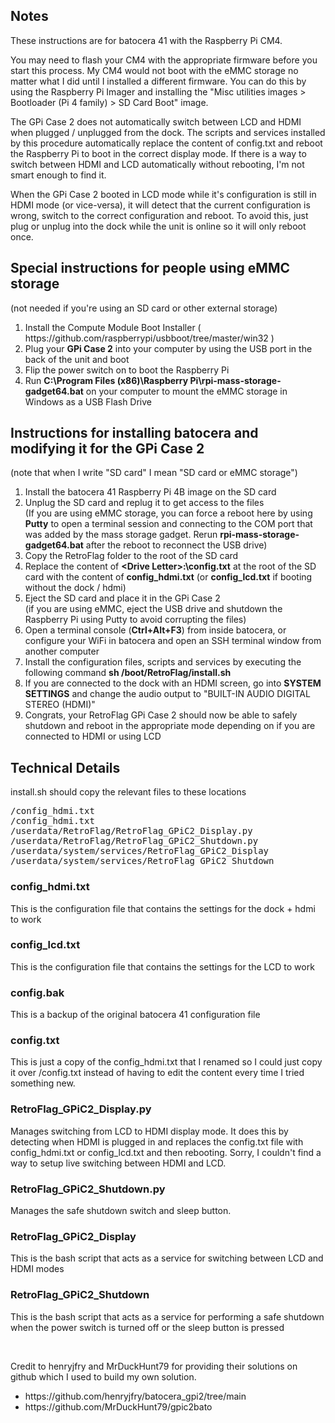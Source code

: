 <h2>Notes</h2>
<p>These instructions are for batocera 41 with the Raspberry Pi CM4.</p>
<p>You may need to flash your CM4 with the appropriate firmware before you start this process. My CM4 would not boot with the eMMC storage no matter what I did until I installed a different firmware. You can do this by using the Raspberry Pi Imager and installing the "Misc utilities images > Bootloader (Pi 4 family) > SD Card Boot" image.</p>
<p>The GPi Case 2 does not automatically switch between LCD and HDMI when plugged / unplugged from the dock. The scripts and services installed by this procedure automatically replace the content of config.txt and reboot the Raspberry Pi to boot in the correct display mode. If there is a way to switch between HDMI and LCD automatically without rebooting, I'm not smart enough to find it.</p>
<p>When the GPi Case 2 booted in LCD mode while it's configuration is still in HDMI mode (or vice-versa), it will detect that the current configuration is wrong, switch to the correct configuration and reboot. To avoid this, just plug or unplug into the dock while the unit is online so it will only reboot once.</p>

<h2>Special instructions for people using eMMC storage</h2>
<p>(not needed if you're using an SD card or other external storage)</p>
<ol>
   <li>Install the Compute Module Boot Installer ( https://github.com/raspberrypi/usbboot/tree/master/win32 )</li>
   <li>Plug your <strong>GPi Case 2</strong> into your computer by using the USB port in the back of the unit and boot</li>
   <li>Flip the power switch on to boot the Raspberry Pi</li>
   <li>Run <strong>C:\Program Files (x86)\Raspberry Pi\rpi-mass-storage-gadget64.bat</strong> on your computer to mount the eMMC storage in Windows as a USB Flash Drive</li>
</ol>

<h2>Instructions for installing batocera and modifying it for the GPi Case 2<br /></h2>
<p>(note that when I write "SD card" I mean "SD card or eMMC storage")</p>
<ol>
   <li>Install the batocera 41 Raspberry Pi 4B image on the SD card</li>
   <li>Unplug the SD card and replug it to get access to the files<br />(If you are using eMMC storage, you can force a reboot here by using <strong>Putty</strong> to open a terminal session and connecting to the COM port that was added by the mass storage gadget. Rerun <strong>rpi-mass-storage-gadget64.bat</strong> after the reboot to reconnect the USB drive)</li>
   <li>Copy the RetroFlag folder to the root of the SD card</li>
   <li>Replace the content of <strong>&lt;Drive Letter&gt;:\config.txt</strong> at the root of the SD card with the content of <strong>config_hdmi.txt</strong> (or <strong>config_lcd.txt</strong> if booting without the dock / hdmi)</li>
   <li>Eject the SD card and place it in the GPi Case 2<br />(if you are using eMMC, eject the USB drive and shutdown the Raspberry Pi using Putty to avoid corrupting the files)</li>
   <li>Open a terminal console (<strong>Ctrl+Alt+F3</strong>) from inside batocera, or configure your WiFi in batocera and open an SSH terminal window from another computer</li>
   <li>Install the configuration files, scripts and services by executing the following command <strong>sh /boot/RetroFlag/install.sh</strong></li>
   <li>If you are connected to the dock with an HDMI screen, go into <strong>SYSTEM SETTINGS</strong> and change the audio output to "BUILT-IN AUDIO DIGITAL STEREO (HDMI)"</li>
   <li>Congrats, your RetroFlag GPi Case 2 should now be able to safely shutdown and reboot in the appropriate mode depending on if you are connected to HDMI or using LCD</li>
</ol>

<h2>Technical Details</h2>
<p>install.sh should copy the relevant files to these locations</p>
<pre>
/config_hdmi.txt
/config_hdmi.txt
/userdata/RetroFlag/RetroFlag_GPiC2_Display.py 
/userdata/RetroFlag/RetroFlag_GPiC2_Shutdown.py
/userdata/system/services/RetroFlag_GPiC2_Display
/userdata/system/services/RetroFlag_GPiC2_Shutdown
</pre>

<h3>config_hdmi.txt</h3>
<p>This is the configuration file that contains the settings for the dock + hdmi to work</p>

<h3>config_lcd.txt</h3>
<p>This is the configuration file that contains the settings for the LCD to work</p>

<h3>config.bak</h3>
<p>This is a backup of the original batocera 41 configuration file</p>

<h3>config.txt</h3>
<p>This is just a copy of the config_hdmi.txt that I renamed so I could just copy it over /config.txt instead of having to edit the content every time I tried something new.</p>

<h3>RetroFlag_GPiC2_Display.py</h3>
<p>Manages switching from LCD to HDMI display mode. It does this by detecting when HDMI is plugged in and replaces the config.txt file with config_hdmi.txt or config_lcd.txt and then rebooting. Sorry, I couldn't find a way to setup live switching between HDMI and LCD.</p>

<h3>RetroFlag_GPiC2_Shutdown.py</h3>
<p>Manages the safe shutdown switch and sleep button.</p>

<h3>RetroFlag_GPiC2_Display</h3>
<p>This is the bash script that acts as a service for switching between LCD and HDMI modes</p>

<h3>RetroFlag_GPiC2_Shutdown</h3>
<p>This is the bash script that acts as a service for performing a safe shutdown when the power switch is turned off or the sleep button is pressed</p>
<p>&nbsp;</p>
<p>Credit to henryjfry and MrDuckHunt79 for providing their solutions on github which I used to build my own solution.</p>
<ul>
   <li>https://github.com/henryjfry/batocera_gpi2/tree/main</li>
   <li>https://github.com/MrDuckHunt79/gpic2bato</li>
</ul>
